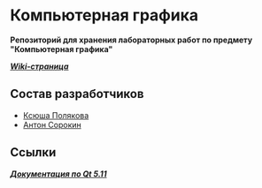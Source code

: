 # Компьютерная графика

**Репозиторий для хранения лабораторных работ по предмету
"Компьютерная графика"**

***[Wiki-страница](https://gitlab.com/iu7/iu7-compgraph-labs-2019/wikis/home)***

## Состав разработчиков

*  [Ксюша Полякова](@Ksupall)
*  [Антон Сорокин](@SorGamer)

## Ссылки

***[Документация по Qt 5.11](https://doc.qt.io/qt-5.11/index.html)***
